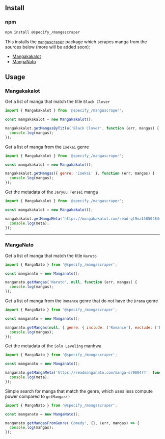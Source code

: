 ## Install

### npm

```sh
npm install @specify_/mangascraper
```

This installs the [`mangascraper`]("https://github.com/EGGaming/mangascraper") package which scrapes manga from the sources below (more will be added soon):

- [Mangakakalot]("https://mangakakalot.com/")
- [MangaNato]("http://manganato.com/")

## Usage

### Mangakakalot

Get a list of manga that match the title `Black Clover`

```js
import { Mangakakalot } from '@specify_/mangascraper';

const mangakakalot = new Mangakakalot();

mangakakalot.getMangasByTitle('Black Clover', function (err, mangas) {
  console.log(mangas);
});
```

Get a list of manga from the `Isekai` genre

```js
import { Mangakakalot } from '@specify_/mangascraper';

const mangakakalot = new Mangakakalot();

mangakakalot.getMangas({ genre: 'Isekai' }, function (err, mangas) {
  console.log(mangas);
});
```

Get the metadata of the `Jaryuu Tensei` manga

```js
import { Mangakakalot } from '@specify_/mangascraper';

const mangakakalot = new Mangakakalot();

mangakakalot.getMangaMeta('https://mangakakalot.com/read-qt9nz158504844280', function (err, meta) {
  console.log(meta);
});
```

---

### MangaNato

Get a list of manga that match the title `Naruto`

```js
import { MangaNato } from '@specify_/mangascraper';

const manganato = new Manganato();

manganato.getMangas('Naruto', null, function (err, mangas) {
  console.log(mangas);
});
```

Get a list of manga from the `Romance` genre that do not have the `Drama` genre

```js
import { MangaNato } from '@specify_/mangascraper';

const manganato = new Manganato();

manganato.getMangas(null, { genre: { include: ['Romance'], exclude: ['Drama'] } }, function (err, mangas) {
  console.log(mangas);
});
```

Get the metadata of the `Solo Leveling` manhwa

```js
import { MangaNato } from '@specify_/mangascraper';

const manganato = new Manganato();

manganato.getMangaMeta('https://readmanganato.com/manga-dr980474', function (err, meta) {
  console.log(meta);
});
```

Simple search for manga that match the genre, which uses less compute power compared to `getMangas()`

```js
import { MangaNato } from '@specify_/mangascraper';

const manganato = new MangaNato();

manganato.getMangasFromGenre('Comedy', {}, (err, mangas) => {
  console.log(mangas);
});
```
